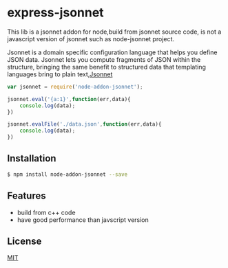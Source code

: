 # express-jsonnet
This lib is a jsonnet addon for node,build from jsonnet source code, is not a javascript version of jsonnet such as node-jsonnet project.

Jsonnet is a domain specific configuration language that helps you define JSON data. Jsonnet lets you compute fragments of JSON within the structure, bringing the same benefit to structured data that templating languages bring to plain text,[Jsonnet](http://jsonnet.org/index.html)
```js
var jsonnet = require('node-addon-jsonnet');

jsonnet.eval('{a:1}',function(err,data){
	console.log(data);
})

jsonnet.evalFile('./data.json',function(err,data){
	console.log(data);
})
```

## Installation

```bash
$ npm install node-addon-jsonnet --save
```

## Features

- build from c++ code
- have good performance than javscript version



## License

  [MIT](LICENSE)